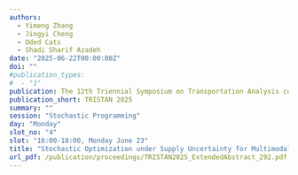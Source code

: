 ```yaml
---
authors:
  - Yimeng Zhang
  - Jingyi Cheng
  - Oded Cats
  - Shadi Sharif Azadeh
date: "2025-06-22T00:00:00Z"
doi: ""
#publication_types:
#  - "1"
publication: The 12th Triennial Symposium on Transportation Analysis conference
publication_short: TRISTAN 2025
summary: ""
session: "Stochastic Programming"
day: "Monday"
slot_no: "4"
slot: "16:00-18:00, Monday June 23"
title: "Stochastic Optimization under Supply Uncertainty for Multimodal Trip Planning Based on Demand Prediction"
url_pdf: /publication/proceedings/TRISTAN2025_ExtendedAbstract_292.pdf
---
```

